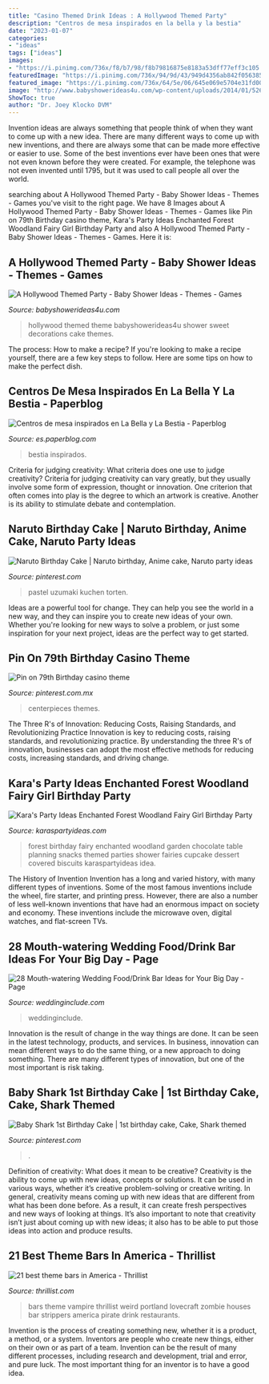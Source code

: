```yaml
---
title: "Casino Themed Drink Ideas : A Hollywood Themed Party"
description: "Centros de mesa inspirados en la bella y la bestia"
date: "2023-01-07"
categories:
- "ideas"
tags: ["ideas"]
images:
- "https://i.pinimg.com/736x/f8/b7/98/f8b79816875e8183a53dff77eff3c105.jpg"
featuredImage: "https://i.pinimg.com/736x/94/9d/43/949d4356ab842f05638523642cbea7ee.jpg"
featured_image: "https://i.pinimg.com/736x/64/5e/06/645e069e5704e31fd00d684d6de59d03.jpg"
image: "http://www.babyshowerideas4u.com/wp-content/uploads/2014/01/526554_626300797401133_1353692776_n.jpg"
ShowToc: true
author: "Dr. Joey Klocko DVM"
---
```



Invention ideas are always something that people think of when they want to come up with a new idea. There are many different ways to come up with new inventions, and there are always some that can be made more effective or easier to use. Some of the best inventions ever have been ones that were not even known before they were created. For example, the telephone was not even invented until 1795, but it was used to call people all over the world.

	

		
searching about A Hollywood Themed Party - Baby Shower Ideas - Themes - Games you've visit to the right page. We have 8 Images about A Hollywood Themed Party - Baby Shower Ideas - Themes - Games like Pin on 79th Birthday casino theme, Kara&#039;s Party Ideas Enchanted Forest Woodland Fairy Girl Birthday Party and also A Hollywood Themed Party - Baby Shower Ideas - Themes - Games. Here it is:
		
    
## A Hollywood Themed Party - Baby Shower Ideas - Themes - Games

<img loading=lazy src="http://www.babyshowerideas4u.com/wp-content/uploads/2014/01/526554_626300797401133_1353692776_n.jpg" onerror="this.onerror=null;this.src='https://tse2.mm.bing.net/th?id=OIP.8uVsPW6wjK6MO1rtBtHv8gHaFj&amp;pid=15.1';" alt="A Hollywood Themed Party - Baby Shower Ideas - Themes - Games">

_Source: babyshowerideas4u.com_

>hollywood themed theme babyshowerideas4u shower sweet decorations cake themes. 

	

The process: How to make a recipe?
If you're looking to make a recipe yourself, there are a few key steps to follow. Here are some tips on how to make the perfect dish.

    
## Centros De Mesa Inspirados En La Bella Y La Bestia - Paperblog

<img loading=lazy src="https://m1.paperblog.com/i/361/3611955/centros-mesa-inspirados-bella-bestia-L-GCzYrS.jpeg" onerror="this.onerror=null;this.src='https://tse3.mm.bing.net/th?id=OIP.BgZCZEys4t6ypklpLviXVAHaLH&amp;pid=15.1';" alt="Centros de mesa inspirados en La Bella y La Bestia - Paperblog">

_Source: es.paperblog.com_

>bestia inspirados. 

	

Criteria for judging creativity: What criteria does one use to judge creativity?
Criteria for judging creativity can vary greatly, but they usually involve some form of expression, thought or innovation. One criterion that often comes into play is the degree to which an artwork is creative. Another is its ability to stimulate debate and contemplation.

    
## Naruto Birthday Cake | Naruto Birthday, Anime Cake, Naruto Party Ideas

<img loading=lazy src="https://i.pinimg.com/736x/f8/b7/98/f8b79816875e8183a53dff77eff3c105.jpg" onerror="this.onerror=null;this.src='https://tse4.mm.bing.net/th?id=OIP.mgknPv-n5XCNwJ-g-0UpggHaKt&amp;pid=15.1';" alt="Naruto Birthday Cake | Naruto birthday, Anime cake, Naruto party ideas">

_Source: pinterest.com_

>pastel uzumaki kuchen torten. 

	

Ideas are a powerful tool for change. They can help you see the world in a new way, and they can inspire you to create new ideas of your own. Whether you're looking for new ways to solve a problem, or just some inspiration for your next project, ideas are the perfect way to get started.

    
## Pin On 79th Birthday Casino Theme

<img loading=lazy src="https://i.pinimg.com/736x/64/5e/06/645e069e5704e31fd00d684d6de59d03.jpg" onerror="this.onerror=null;this.src='https://tse3.mm.bing.net/th?id=OIP.IggDxOf2dK_fLf8EWm6e5wHaJ3&amp;pid=15.1';" alt="Pin on 79th Birthday casino theme">

_Source: pinterest.com.mx_

>centerpieces themes. 

	

The Three R's of Innovation: Reducing Costs, Raising Standards, and Revolutionizing Practice
Innovation is key to reducing costs, raising standards, and revolutionizing practice. By understanding the three R's of innovation, businesses can adopt the most effective methods for reducing costs, increasing standards, and driving change.

    
## Kara&#039;s Party Ideas Enchanted Forest Woodland Fairy Girl Birthday Party

<img loading=lazy src="https://www.karaspartyideas.com/wp-content/uploads/2013/02/223578_482890555103704_436296639_n_600x900.jpg" onerror="this.onerror=null;this.src='https://tse4.mm.bing.net/th?id=OIP.1AR40-RmPQg3JqAV9d6KXgHaLH&amp;pid=15.1';" alt="Kara&#039;s Party Ideas Enchanted Forest Woodland Fairy Girl Birthday Party">

_Source: karaspartyideas.com_

>forest birthday fairy enchanted woodland garden chocolate table planning snacks themed parties shower fairies cupcake dessert covered biscuits karaspartyideas idea. 

	

The History of Invention
Invention has a long and varied history, with many different types of inventions. Some of the most famous inventions include the wheel, fire starter, and printing press. However, there are also a number of less well-known inventions that have had an enormous impact on society and economy. These inventions include the microwave oven, digital watches, and flat-screen TVs.

    
## 28 Mouth-watering Wedding Food/Drink Bar Ideas For Your Big Day - Page

<img loading=lazy src="https://www.weddinginclude.com/wp-content/uploads/2017/05/Food-Station-Ideas-Your-Guests-Will-Drool-Over.jpg" onerror="this.onerror=null;this.src='https://tse2.mm.bing.net/th?id=OIP.5OyvEMONTWfi-WZihH7qIwHaKS&amp;pid=15.1';" alt="28 Mouth-watering Wedding Food/Drink Bar Ideas for Your Big Day - Page">

_Source: weddinginclude.com_

>weddinginclude. 

	

Innovation is the result of change in the way things are done. It can be seen in the latest technology, products, and services. In business, innovation can mean different ways to do the same thing, or a new approach to doing something. There are many different types of innovation, but one of the most important is risk taking.

    
## Baby Shark 1st Birthday Cake | 1st Birthday Cake, Cake, Shark Themed

<img loading=lazy src="https://i.pinimg.com/736x/94/9d/43/949d4356ab842f05638523642cbea7ee.jpg" onerror="this.onerror=null;this.src='https://tse3.mm.bing.net/th?id=OIP.bu6QTNVVx9CRWDD3PUGwoQHaJ3&amp;pid=15.1';" alt="Baby Shark 1st Birthday Cake | 1st birthday cake, Cake, Shark themed">

_Source: pinterest.com_

>. 

	

Definition of creativity: What does it mean to be creative?
Creativity is the ability to come up with new ideas, concepts or solutions. It can be used in various ways, whether it’s creative problem-solving or creative writing. In general, creativity means coming up with new ideas that are different from what has been done before. As a result, it can create fresh perspectives and new ways of looking at things. It’s also important to note that creativity isn’t just about coming up with new ideas; it also has to be able to put those ideas into action and produce results.

    
## 21 Best Theme Bars In America - Thrillist

<img loading=lazy src="https://assets3.thrillist.com/v1/image/1195057/size/tmg-facebook_social.jpg" onerror="this.onerror=null;this.src='https://tse1.mm.bing.net/th?id=OIP.cpg7Wriy3365eVtfFPVsmAHaD4&amp;pid=15.1';" alt="21 best theme bars in America - Thrillist">

_Source: thrillist.com_

>bars theme vampire thrillist weird portland lovecraft zombie houses bar strippers america pirate drink restaurants. 

	

Invention is the process of creating something new, whether it is a product, a method, or a system. Inventors are people who create new things, either on their own or as part of a team. Invention can be the result of many different processes, including research and development, trial and error, and pure luck. The most important thing for an inventor is to have a good idea.

